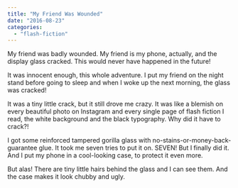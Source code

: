 ```yaml
---
title: "My Friend Was Wounded"
date: "2016-08-23"
categories: 
  - "flash-fiction"
---
```


My friend was badly wounded. My friend is my phone, actually, and the display glass cracked. This would never have happened in the future!

It was innocent enough, this whole adventure. I put my friend on the night stand before going to sleep and when I woke up the next morning, the glass was cracked!

It was a tiny little crack, but it still drove me crazy. It was like a blemish on every beautiful photo on Instagram and every single page of flash fiction I read, the white background and the black typography. Why did it have to crack?!

I got some reinforced tampered gorilla glass with no-stains-or-money-back-guarantee glue. It took me seven tries to put it on. SEVEN! But I finally did it. And I put my phone in a cool-looking case, to protect it even more.

But alas! There are tiny little hairs behind the glass and I can see them. And the case makes it look chubby and ugly.
